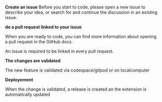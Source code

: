 **Create an issue**
Before you start to code, please open a new issue to describe your idea, or search for and continue the discussion in an existing issue.

**do a pull request linked to your issue**

When you are ready to code, you can find more information about opening a pull request in the GitHub docs.

An issue is required to be linked in every pull request. 

**The changes are validated**

The new feature is validated via codespace/gitpod or on localcomputer

**Deployement**

When the change is validated, a release is created an the extension is automatically updated
